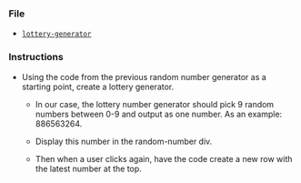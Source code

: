 ### File

* [`lottery-generator`](lottery-generator.html)

### Instructions

* Using the code from the previous random number generator as a starting point, create a lottery generator.

  * In our case, the lottery number generator should pick 9 random numbers between 0-9 and output as one number. As an example: 886563264.

  * Display this number in the random-number div.

  * Then when a user clicks again, have the code create a new row with the latest number at the top.
